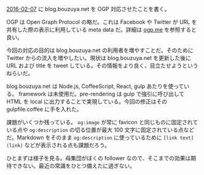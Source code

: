 [2016-02-07][] に blog.bouzuya.net を OGP 対応させたことを書く。

OGP は Open Graph Protocol の略だ。これは Facebook や Twitter が URL を共有した際の表示に利用している meta data だ。詳細は [ogp.me](http://ogp.me/) を参照すると良い。

今回の対応の目的は blog.bouzuya.net の利用者を増やすことだ。そのために Twitter からの流入を増やしたい。現状は blog.bouzuya.net を更新した後に URL および title を tweet している。その情報をより良く、目立たせようというねらいだ。

blog.bouzuya.net は Node.js, CoffeeScript, React, gulp あたりを使っている。 framework は未使用だ。pre-rendering は gulp で強引に呼び出して HTML を local に出力することで実現している。今回の修正はその gulpfile.coffee に手を入れた。

課題がいくつか残っている。 `og:image` が常に favicon と同じものに固定されている点や `og:description` の切る位置が最大 100 文字に固定されている点などだ。Markdown をそのまま `og:description` に使っているために `[link text](link)` などが表示される点も課題だろう。

ひとまずは様子を見る。母集団がぼくの follower なので、そこまでの効果は期待できない。最近の常識をひとつ備えたに過ぎない。

[2016-02-07]: https://blog.bouzuya.net/2016/02/07/
